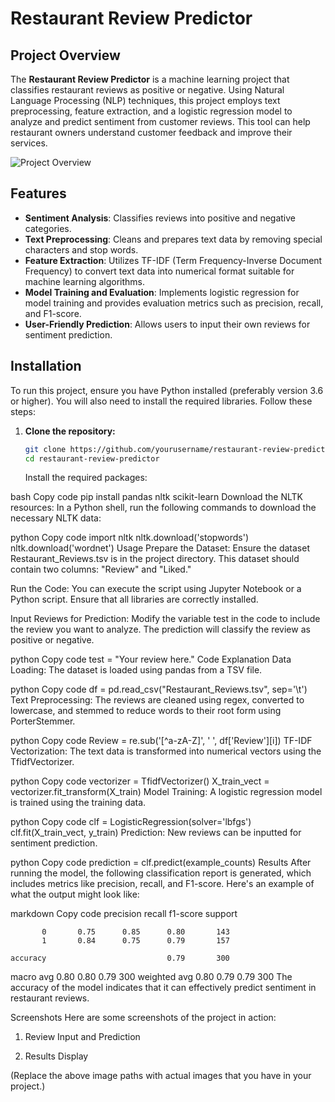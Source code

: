 # Restaurant Review Predictor
## Project Overview

The **Restaurant Review Predictor** is a machine learning project that classifies restaurant reviews as positive or negative. Using Natural Language Processing (NLP) techniques, this project employs text preprocessing, feature extraction, and a logistic regression model to analyze and predict sentiment from customer reviews. This tool can help restaurant owners understand customer feedback and improve their services.

![Project Overview](https://sevenrooms.com/_next/image/?url=https%3A%2F%2Fcdn.builder.io%2Fapi%2Fv1%2Fimage%2Fassets%252Facabda4a1104467f93cbad15a924c9a3%252F436f13946b344aaf9d7ab7d505e1d669&w=1920&q=75)

## Features

- **Sentiment Analysis**: Classifies reviews into positive and negative categories.
- **Text Preprocessing**: Cleans and prepares text data by removing special characters and stop words.
- **Feature Extraction**: Utilizes TF-IDF (Term Frequency-Inverse Document Frequency) to convert text data into numerical format suitable for machine learning algorithms.
- **Model Training and Evaluation**: Implements logistic regression for model training and provides evaluation metrics such as precision, recall, and F1-score.
- **User-Friendly Prediction**: Allows users to input their own reviews for sentiment prediction.

## Installation

To run this project, ensure you have Python installed (preferably version 3.6 or higher). You will also need to install the required libraries. Follow these steps:

1. **Clone the repository:**
   ```bash
   git clone https://github.com/yourusername/restaurant-review-predictor.git
   cd restaurant-review-predictor
   ```
   Install the required packages:

bash
Copy code
pip install pandas nltk scikit-learn
Download the NLTK resources: In a Python shell, run the following commands to download the necessary NLTK data:

python
Copy code
import nltk
nltk.download('stopwords')
nltk.download('wordnet')
Usage
Prepare the Dataset: Ensure the dataset Restaurant_Reviews.tsv is in the project directory. This dataset should contain two columns: "Review" and "Liked."

Run the Code: You can execute the script using Jupyter Notebook or a Python script. Ensure that all libraries are correctly installed.

Input Reviews for Prediction: Modify the variable test in the code to include the review you want to analyze. The prediction will classify the review as positive or negative.

python
Copy code
test = "Your review here."
Code Explanation
Data Loading: The dataset is loaded using pandas from a TSV file.

python
Copy code
df = pd.read_csv("Restaurant_Reviews.tsv", sep='\t')
Text Preprocessing: The reviews are cleaned using regex, converted to lowercase, and stemmed to reduce words to their root form using PorterStemmer.

python
Copy code
Review = re.sub('[^a-zA-Z]', ' ', df['Review'][i])
TF-IDF Vectorization: The text data is transformed into numerical vectors using the TfidfVectorizer.

python
Copy code
vectorizer = TfidfVectorizer()
X_train_vect = vectorizer.fit_transform(X_train)
Model Training: A logistic regression model is trained using the training data.

python
Copy code
clf = LogisticRegression(solver='lbfgs')
clf.fit(X_train_vect, y_train)
Prediction: New reviews can be inputted for sentiment prediction.

python
Copy code
prediction = clf.predict(example_counts)
Results
After running the model, the following classification report is generated, which includes metrics like precision, recall, and F1-score. Here's an example of what the output might look like:

markdown
Copy code
precision recall f1-score support

           0       0.75      0.85      0.80       143
           1       0.84      0.75      0.79       157

    accuracy                           0.79       300

macro avg 0.80 0.80 0.79 300
weighted avg 0.80 0.79 0.79 300
The accuracy of the model indicates that it can effectively predict sentiment in restaurant reviews.

Screenshots
Here are some screenshots of the project in action:

1. Review Input and Prediction

2. Results Display

(Replace the above image paths with actual images that you have in your project.)
